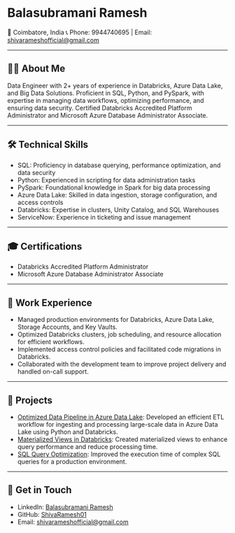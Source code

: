 # Balasubramani Ramesh
📍 Coimbatore, India
📞 Phone: 9944740695 | Email: shivarameshofficial@gmail.com

---

## 👨‍💻 About Me
Data Engineer with 2+ years of experience in Databricks, Azure Data Lake, and Big Data Solutions. Proficient in SQL, Python, and PySpark, with expertise in managing data workflows, optimizing performance, and ensuring data security. Certified Databricks Accredited Platform Administrator and Microsoft Azure Database Administrator Associate.

---

## 🛠️ Technical Skills
- SQL: Proficiency in database querying, performance optimization, and data security
- Python: Experienced in scripting for data administration tasks
- PySpark: Foundational knowledge in Spark for big data processing
- Azure Data Lake: Skilled in data ingestion, storage configuration, and access controls
- Databricks: Expertise in clusters, Unity Catalog, and SQL Warehouses
- ServiceNow: Experience in ticketing and issue management

---

## 🎓 Certifications
- Databricks Accredited Platform Administrator
- Microsoft Azure Database Administrator Associate

---

## 💼 Work Experience
- Managed production environments for Databricks, Azure Data Lake, Storage Accounts, and Key Vaults.
- Optimized Databricks clusters, job scheduling, and resource allocation for efficient workflows.
- Implemented access control policies and facilitated code migrations in Databricks.
- Collaborated with the development team to improve project delivery and handled on-call support.

---

## 🌟 Projects
- [Optimized Data Pipeline in Azure Data Lake](https://github.com/ShivaRamesh01/BalasubramaniRamesh): Developed an efficient ETL workflow for ingesting and processing large-scale data in Azure Data Lake using Python and Databricks.
- [Materialized Views in Databricks](https://github.com/ShivaRamesh01/BalasubramaniRamesh): Created materialized views to enhance query performance and reduce processing time.
- [SQL Query Optimization](https://github.com/ShivaRamesh01/BalasubramaniRamesh): Improved the execution time of complex SQL queries for a production environment.

---

## 📂 Get in Touch
- LinkedIn: [Balasubramani Ramesh](www.linkedin.com/in/balasubramani-ramesh-798056215/)
- GitHub: [ShivaRamesh01](https://github.com/ShivaRamesh01)
- Email: shivarameshofficial@gmail.com

